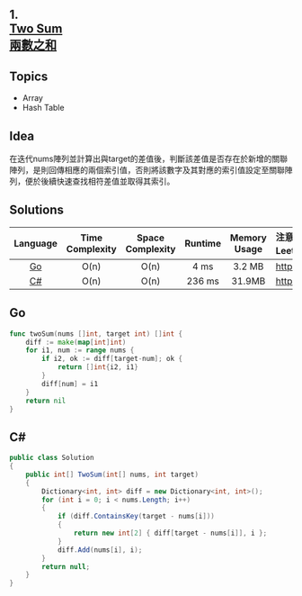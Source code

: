 ##  **1.<br/>[Two Sum](https://leetcode.com/problems/two-sum/)<br/>[兩數之和](https://leetcode-cn.com/problems/two-sum/)**

## **Topics**
* Array 
* Hash Table

## **Idea**
在迭代nums陣列並計算出與target的差值後，判斷該差值是否存在於新增的關聯陣列，是則回傳相應的兩個索引值，否則將該數字及其對應的索引值設定至關聯陣列，便於後續快速查找相符差值並取得其索引。

## **Solutions**
| Language | Time Complexity | Space Complexity | Runtime | Memory Usage | 注意：Runtime和Memory Usage的數值皆來自LeetCode提供的效能測試，僅供參考。 |
| :--: | :--: | :--: | :--: | :--: | :-- |
| [Go](https://github.com/cashviar/leetcode/blob/main/problems/algorithms/1_two-sum.md#go) | O(n) | O(n) | 4 ms | 3.2 MB | https://leetcode.com/submissions/detail/448482768/ |
| [C#](https://github.com/cashviar/leetcode/blob/main/problems/algorithms/1_two-sum.md#c) | O(n) | O(n) | 236 ms | 31.9MB | https://leetcode.com/submissions/detail/475437949/ |
## Go

```Go
func twoSum(nums []int, target int) []int {
    diff := make(map[int]int)
    for i1, num := range nums {
        if i2, ok := diff[target-num]; ok {
            return []int{i2, i1}
        }
        diff[num] = i1
    }
    return nil
}
```

## C#
```csharp
public class Solution 
{
    public int[] TwoSum(int[] nums, int target) 
    {    
        Dictionary<int, int> diff = new Dictionary<int, int>();
        for (int i = 0; i < nums.Length; i++) 
        {
            if (diff.ContainsKey(target - nums[i])) 
            {
                return new int[2] { diff[target - nums[i]], i };            
            }
            diff.Add(nums[i], i);
        }                
        return null;
    }
}
```